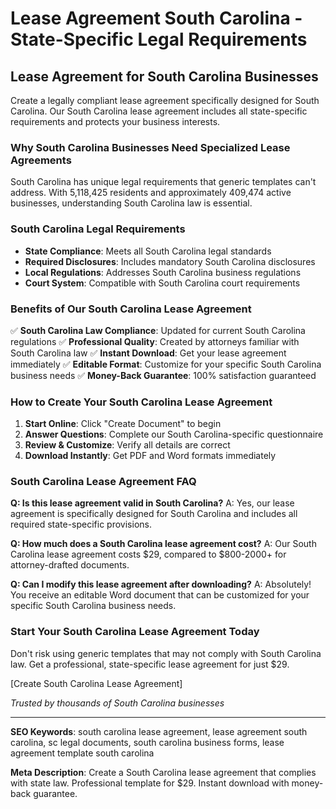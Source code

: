 # Lease Agreement South Carolina - State-Specific Legal Requirements

## Lease Agreement for South Carolina Businesses

Create a legally compliant lease agreement specifically designed for South Carolina. Our South Carolina lease agreement includes all state-specific requirements and protects your business interests.

### Why South Carolina Businesses Need Specialized Lease Agreements

South Carolina has unique legal requirements that generic templates can't address. With 5,118,425 residents and approximately 409,474 active businesses, understanding South Carolina law is essential.

### South Carolina Legal Requirements

- **State Compliance**: Meets all South Carolina legal standards
- **Required Disclosures**: Includes mandatory South Carolina disclosures
- **Local Regulations**: Addresses South Carolina business regulations
- **Court System**: Compatible with South Carolina court requirements

### Benefits of Our South Carolina Lease Agreement

✅ **South Carolina Law Compliance**: Updated for current South Carolina regulations
✅ **Professional Quality**: Created by attorneys familiar with South Carolina law
✅ **Instant Download**: Get your lease agreement immediately
✅ **Editable Format**: Customize for your specific South Carolina business needs
✅ **Money-Back Guarantee**: 100% satisfaction guaranteed

### How to Create Your South Carolina Lease Agreement

1. **Start Online**: Click "Create Document" to begin
2. **Answer Questions**: Complete our South Carolina-specific questionnaire
3. **Review & Customize**: Verify all details are correct
4. **Download Instantly**: Get PDF and Word formats immediately

### South Carolina Lease Agreement FAQ

**Q: Is this lease agreement valid in South Carolina?**
A: Yes, our lease agreement is specifically designed for South Carolina and includes all required state-specific provisions.

**Q: How much does a South Carolina lease agreement cost?**
A: Our South Carolina lease agreement costs $29, compared to $800-2000+ for attorney-drafted documents.

**Q: Can I modify this lease agreement after downloading?**
A: Absolutely! You receive an editable Word document that can be customized for your specific South Carolina business needs.

### Start Your South Carolina Lease Agreement Today

Don't risk using generic templates that may not comply with South Carolina law. Get a professional, state-specific lease agreement for just $29.

[Create South Carolina Lease Agreement]

_Trusted by thousands of South Carolina businesses_

---

**SEO Keywords**: south carolina lease agreement, lease agreement south carolina, sc legal documents, south carolina business forms, lease agreement template south carolina

**Meta Description**: Create a South Carolina lease agreement that complies with state law. Professional template for $29. Instant download with money-back guarantee.
